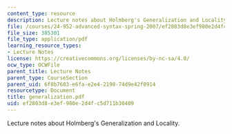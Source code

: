 ```yaml
---
content_type: resource
description: Lecture notes about Holmberg's Generalization and Locality.
file: /courses/24-952-advanced-syntax-spring-2007/ef2803d8e3ef980e2d4fc5d711b30409_generalization.pdf
file_size: 385301
file_type: application/pdf
learning_resource_types:
- Lecture Notes
license: https://creativecommons.org/licenses/by-nc-sa/4.0/
ocw_type: OCWFile
parent_title: Lecture Notes
parent_type: CourseSection
parent_uid: 6f8b7683-e6fa-e2e4-2190-74d9e42f0914
resourcetype: Document
title: generalization.pdf
uid: ef2803d8-e3ef-980e-2d4f-c5d711b30409
---
```

Lecture notes about Holmberg's Generalization and Locality.